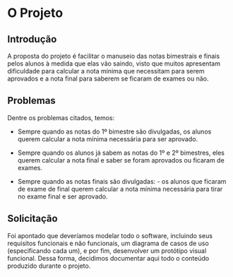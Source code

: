 # O Projeto

## Introdução

A proposta do projeto é facilitar o manuseio das notas bimestrais e finais pelos alunos à medida que elas
vão saindo, visto que muitos apresentam dificuldade para calcular a nota mínima que necessitam para serem aprovados
e a nota final para saberem se ficaram de exames ou não.

## Problemas

Dentre os problemas citados, temos:

* Sempre quando as notas do 1º bimestre são divulgadas, os alunos querem calcular a nota mínima necessária para ser aprovado.

* Sempre quando os alunos já sabem as notas do 1º e 2º bimestres, eles querem calcular a nota final e saber se foram aprovados ou ficaram de exames.

* Sempre quando as notas finais são divulgadas: - os alunos que ficaram de exame de final querem calcular a nota mínima necessária para tirar no exame final e ser aprovado.

## Solicitação

Foi apontado que deveríamos modelar todo o software, incluindo seus requisitos funcionais e não funcionais, um diagrama de casos de uso
(especificando cada um), e por fim, desenvolver um protótipo visual funcional. Dessa forma, decidimos documentar aqui todo o conteúdo produzido
durante o projeto.
